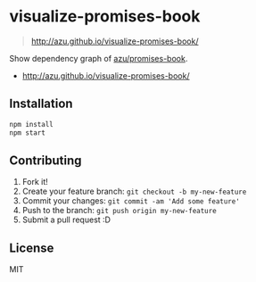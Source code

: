 # visualize-promises-book

> http://azu.github.io/visualize-promises-book/

Show dependency graph of [azu/promises-book](https://github.com/azu/promises-book "azu/promises-book").

* http://azu.github.io/visualize-promises-book/


## Installation

```sh
npm install
npm start
```

## Contributing

1. Fork it!
2. Create your feature branch: `git checkout -b my-new-feature`
3. Commit your changes: `git commit -am 'Add some feature'`
4. Push to the branch: `git push origin my-new-feature`
5. Submit a pull request :D

## License

MIT